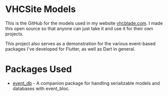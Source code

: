 # VHCSite Models

This is the GitHub for the models used in my website [vhcblade.com](vhcblade.com). I made this open source so that anyone can just take it and use it for their own projects.

This project also serves as a demonstration for the various event-based packages I've developed for Flutter, as well as Dart in general.

# Packages Used

- [event_db](github.com/VHCBlade/event_db) - A companion package for handling serializable models and databases with event_bloc.